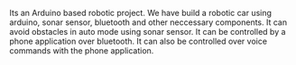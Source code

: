 Its an Arduino based robotic project. We have build a robotic car using arduino, sonar sensor, bluetooth and other neccessary components. It can avoid obstacles in auto mode using sonar sensor. It can be controlled by a phone application over bluetooth. It can also be controlled over voice commands with the phone application. 
